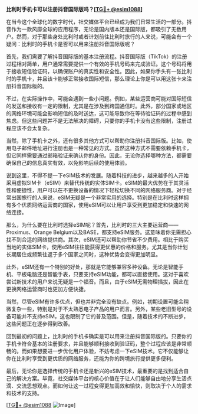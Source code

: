 **比利时手机卡可以注册抖音国际版吗？[[TG💪+ @esim1088](https://t.me/s/esim1088)]**

在当今这个全球化的数字时代，社交媒体平台已经成为我们日常生活的一部分。抖音作为一款风靡全球的应用程序，无论是国内版本还是国际版，都吸引了无数用户。然而，对于那些身处比利时或者计划前往比利时旅行的人来说，可能会有一个疑问：比利时的手机卡是否可以用来注册抖音国际版呢？

首先，我们需要了解抖音国际版的基本注册流程。抖音国际版（TikTok）的注册过程相对简单，用户通常需要提供一个有效的手机号码来完成验证。这个号码将用于接收短信验证码，以确保账户的真实性和安全性。因此，如果你手头有一张比利时的手机卡，并且该卡能够正常接收国际短信，那么理论上你是可以用这张卡来注册抖音国际版的。

不过，在实际操作中，可能会遇到一些小问题。例如，某些运营商可能对国际短信的发送和接收有一定的限制，尤其是在涉及到跨国通信时。此外，部分国家或地区的网络环境可能会影响短信的及时送达，这可能导致你在等待验证码的过程中感到焦虑。但这些问题并不是无法解决的障碍，只要你的手机卡没有这些限制，注册过程应该不会太复杂。

当然，除了手机卡之外，还有很多其他方式可以帮助你注册抖音国际版。比如，使用电子邮件地址进行注册也是一种常见的方式。虽然这种方式不需要依赖手机卡，但它同样需要通过邮箱验证来确认你的身份。因此，无论你选择哪种方法，都需要确保自己的信息真实有效，以免影响后续的使用体验。

说到这里，不得不提一下eSIM技术的发展。随着科技的进步，越来越多的人开始采用虚拟SIM卡（eSIM）来替代传统的实体SIM卡。eSIM的最大优势在于其灵活性和便捷性，用户可以在不更换设备的情况下轻松切换不同的网络服务商。对于经常出国旅行的人来说，eSIM无疑是一个非常实用的选择。特别是在比利时这样拥有多个优质网络运营商的国家，使用eSIM可以让用户享受到更加稳定和快速的网络连接。

那么，为什么要在比利时选择eSIM呢？首先，比利时的三大主要运营商——Proximus、Orange Belgium以及BASE，都支持eSIM服务。这意味着你无需担心找不到合适的网络提供商。其次，eSIM还可以帮助你节省不少费用。相比于购买当地的实体SIM卡，使用eSIM往往能获得更优惠的价格和服务。尤其是当你计划长期居住或频繁往返于多个国家之间时，这种优势会变得更加明显。

此外，eSIM还有一个特别的好处，那就是它能够兼容多种设备。无论是智能手机、平板电脑还是智能手表，只要支持eSIM功能，都可以直接使用。这对于喜欢尝试新技术的用户来说无疑是一个福音。而且，由于eSIM无需物理插拔，因此在更换网络运营商时也更加方便快捷。

当然，尽管eSIM有许多优点，但也并非完全没有缺点。例如，初期设置可能会稍微复杂一些，特别是对于不太熟悉电子产品的用户而言。另外，某些老旧型号的设备可能并不支持eSIM，这也限制了它的普及范围。但是，随着技术的不断进步，这些问题正在逐步得到改善。

回到最初的问题上，比利时的手机卡确实是可以用来注册抖音国际版的。只要你的手机卡符合基本的注册要求，并且能够顺利接收到验证码，整个过程应该是非常顺畅的。而如果想要进一步优化用户体验，不妨考虑一下eSIM技术。它不仅能够让你在比利时享受到更优质的网络服务，还能为你的跨境旅行提供更多便利。

最后，无论你是选择传统的手机卡还是新兴的eSIM技术，最重要的是找到适合自己的解决方案。毕竟，社交媒体平台的核心价值在于让人们能够自由地分享生活点滴、交流思想观点。而如何让这一过程变得更加高效和愉快，则取决于个人的需求和技术的支持。

[[TG💪+ @esim1088](https://t.me/s/esim1088) ![Image](https://i.postimg.cc/4NQfJmqS/Snipaste-2025-05-13-00-14-12.png)]